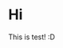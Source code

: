 <!--
{
  "title": "블로그5",
  "time": "2025-04-13T10:26:00.000Z",
  "description": "Hi This is test! :D"
}
-->

# Hi

This is test! :D